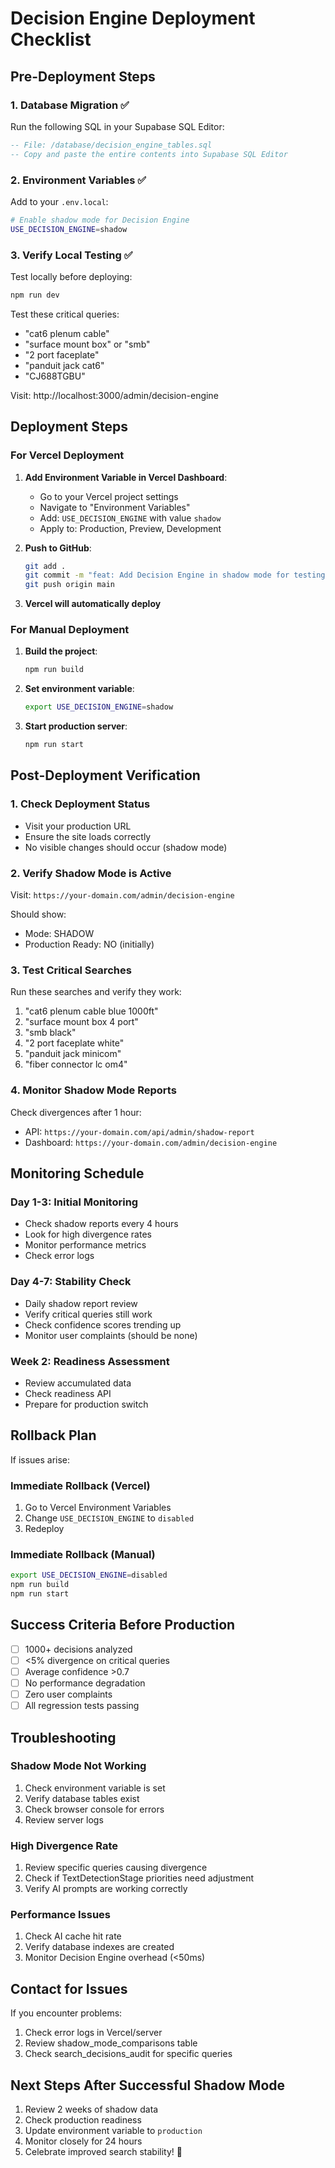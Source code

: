 # Decision Engine Deployment Checklist

## Pre-Deployment Steps

### 1. Database Migration ✅
Run the following SQL in your Supabase SQL Editor:

```sql
-- File: /database/decision_engine_tables.sql
-- Copy and paste the entire contents into Supabase SQL Editor
```

### 2. Environment Variables ✅
Add to your `.env.local`:

```bash
# Enable shadow mode for Decision Engine
USE_DECISION_ENGINE=shadow
```

### 3. Verify Local Testing ✅
Test locally before deploying:

```bash
npm run dev
```

Test these critical queries:
- "cat6 plenum cable"
- "surface mount box" or "smb"
- "2 port faceplate"
- "panduit jack cat6"
- "CJ688TGBU"

Visit: http://localhost:3000/admin/decision-engine

## Deployment Steps

### For Vercel Deployment

1. **Add Environment Variable in Vercel Dashboard**:
   - Go to your Vercel project settings
   - Navigate to "Environment Variables"
   - Add: `USE_DECISION_ENGINE` with value `shadow`
   - Apply to: Production, Preview, Development

2. **Push to GitHub**:
   ```bash
   git add .
   git commit -m "feat: Add Decision Engine in shadow mode for testing"
   git push origin main
   ```

3. **Vercel will automatically deploy**

### For Manual Deployment

1. **Build the project**:
   ```bash
   npm run build
   ```

2. **Set environment variable**:
   ```bash
   export USE_DECISION_ENGINE=shadow
   ```

3. **Start production server**:
   ```bash
   npm run start
   ```

## Post-Deployment Verification

### 1. Check Deployment Status
- Visit your production URL
- Ensure the site loads correctly
- No visible changes should occur (shadow mode)

### 2. Verify Shadow Mode is Active
Visit: `https://your-domain.com/admin/decision-engine`

Should show:
- Mode: SHADOW
- Production Ready: NO (initially)

### 3. Test Critical Searches
Run these searches and verify they work:
1. "cat6 plenum cable blue 1000ft"
2. "surface mount box 4 port"
3. "smb black"
4. "2 port faceplate white"
5. "panduit jack minicom"
6. "fiber connector lc om4"

### 4. Monitor Shadow Mode Reports
Check divergences after 1 hour:
- API: `https://your-domain.com/api/admin/shadow-report`
- Dashboard: `https://your-domain.com/admin/decision-engine`

## Monitoring Schedule

### Day 1-3: Initial Monitoring
- Check shadow reports every 4 hours
- Look for high divergence rates
- Monitor performance metrics
- Check error logs

### Day 4-7: Stability Check
- Daily shadow report review
- Verify critical queries still work
- Check confidence scores trending up
- Monitor user complaints (should be none)

### Week 2: Readiness Assessment
- Review accumulated data
- Check readiness API
- Prepare for production switch

## Rollback Plan

If issues arise:

### Immediate Rollback (Vercel)
1. Go to Vercel Environment Variables
2. Change `USE_DECISION_ENGINE` to `disabled`
3. Redeploy

### Immediate Rollback (Manual)
```bash
export USE_DECISION_ENGINE=disabled
npm run build
npm run start
```

## Success Criteria Before Production

- [ ] 1000+ decisions analyzed
- [ ] <5% divergence on critical queries
- [ ] Average confidence >0.7
- [ ] No performance degradation
- [ ] Zero user complaints
- [ ] All regression tests passing

## Troubleshooting

### Shadow Mode Not Working
1. Check environment variable is set
2. Verify database tables exist
3. Check browser console for errors
4. Review server logs

### High Divergence Rate
1. Review specific queries causing divergence
2. Check if TextDetectionStage priorities need adjustment
3. Verify AI prompts are working correctly

### Performance Issues
1. Check AI cache hit rate
2. Verify database indexes are created
3. Monitor Decision Engine overhead (<50ms)

## Contact for Issues

If you encounter problems:
1. Check error logs in Vercel/server
2. Review shadow_mode_comparisons table
3. Check search_decisions_audit for specific queries

## Next Steps After Successful Shadow Mode

1. Review 2 weeks of shadow data
2. Check production readiness
3. Update environment variable to `production`
4. Monitor closely for 24 hours
5. Celebrate improved search stability! 🎉